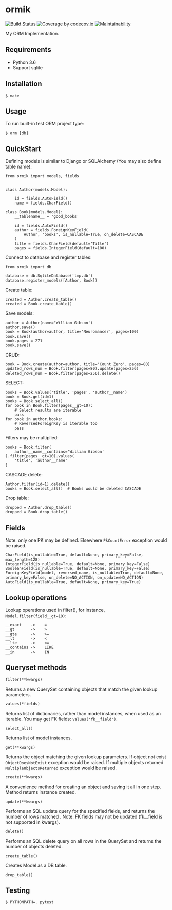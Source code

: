# ormik
[![Build Status](https://travis-ci.org/Grin941/ormik.svg?branch=master)](https://travis-ci.org/Grin941/ormik)
[![Coverage by codecov.io](https://codecov.io/gh/Grin941/ormik/branch/master/graphs/badge.svg?branch=master)](https://codecov.io/gh/Grin941/ormik?branch=master)
[![Maintainability](https://api.codeclimate.com/v1/badges/1f9af56bd402081cefa2/maintainability)](https://codeclimate.com/github/Grin941/ormik/maintainability)

My ORM Implementation.

## Requirements

* Python 3.6
* Support sqlite

## Installation

```
$ make
```

## Usage

To run built-in test ORM project type:

```
$ orm [db]
```

## QuickStart

Defining models is similar to Django or SQLAlchemy
(You may also define table name):

```
from ormik import models, fields


class Author(models.Model):

    id = fields.AutoField()
    name = fields.CharField()

class Book(models.Model):
    __tablename__ = 'good_books'

    id = fields.AutoField()
    author = fields.ForeignKeyField(
        Author, 'books', is_nullable=True, on_delete=CASCADE
    )
    title = fields.CharField(default='Title')
    pages = fields.IntegerField(default=100)
```

Connect to database and register tables:

```
from ormik import db

database = db.SqliteDatabase('tmp.db')
database.register_models([Author, Book])
```

Create table:

```
created = Author.create_table()
created = Book.create_table()
```

Save models:

```
author = Author(name='William Gibson')
author.save()
book = Book(author=author, title='Neuromancer', pages=100)
book.save()
book.pages = 271
book.save()
```

CRUD:

```
book = Book.create(author=author, title='Count Zero', pages=80)
updated_rows_num = Book.filter(pages=80).update(pages=256)
deleted_rows_num = Book.filter(pages=256).delete()
```

SELECT:

```
books = Book.values('title', 'pages', 'author__name')
book = Book.get(id=1)
books = Book.select_all()
for book in Book.filter(pages__gt=10):
    # Select results are iterable
    pass
for book in author.books:
    # ReversedForeignKey is iterable too
    pass
```

Filters may be multiplied:

```
books = Book.filter(
    author__name__contains='William Gibson'
).filter(pages__gt=10).values(
    'title', 'author__name'
)
```

CASCADE delete:

```
Author.filter(id=1).delete()
books = Book.select_all()  # Books would be deleted CASCADE
```

Drop table:

```
dropped = Author.drop_table()
dropped = Book.drop_table()
```

## Fields

Note: only one PK may be defined. Elsewhere ```PkCountError``` exception would be raised.

```
CharField(is_nullable=True, default=None, primary_key=False, max_length=128)
IntegerField(is_nullable=True, default=None, primary_key=False)
BooleanField(is_nullable=True, default=None, primary_key=False)
ForeignKeyField(model, reversed_name, is_nullable=True, default=None, primary_key=False, on_delete=NO_ACTION, on_update=NO_ACTION)
AutoField(is_nullable=True, default=None, primary_key=True)
```

## Lookup operations

Lookup operations used in filter(),
for instance, ```Model.filter(field__gt=10)```:

```
__exact    ->    =
__gt       ->    >
__gte      ->    >=
__lt       ->    <
__lte      ->    <=
__contains ->    LIKE
__in       ->    IN
```

## Queryset methods

```
filter(**kwargs)
```

Returns a new QuerySet containing objects that match the given lookup parameters.

```
values(*fields)
```

Returns list of dictionaries, rather than model instances, when used as an iterable.
You may get FK fields: ```values('fk__field')```.

```
select_all()
```

Returns list of model instances.

```
get(**kwargs)
```

Returns the object matching the given lookup parameters.
If object not exist ```ObjectDoesNotExist``` exception would be raised.
If multiple objects returned ```MultipleObjectsReturned``` exception would be raised. 

```
create(**kwargs)
```

A convenience method for creating an object and saving it all in one step.
Method returns instance created.

```
update(**kwargs)
```

Performs an SQL update query for the specified fields, and returns the number of rows matched .
Note: FK fields may not be updated (fk__field is not supported in kwargs).

```
delete()
```

Performs an SQL delete query on all rows in the QuerySet and returns the number of objects deleted.

```
create_table()
```

Creates Model as a DB table.

```
drop_table()
```

## Testing

```
$ PYTHONPATH=. pytest
```
